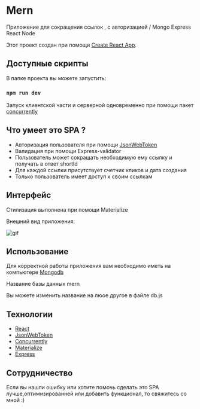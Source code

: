 # Mern
Приложение для сокращения ссылок , с авторизацией / Mongo Express React Node

Этот проект создан при помощи [Create React App](https://github.com/facebook/create-react-app).

## Доступные скрипты

В папке проекта вы можете запустить:

### `npm run dev`

Запуск клиентской части и серверной одновременно при помощи пакет [concurrently][car]




## Что умеет это SPA ?

- Авторизация пользователя при помощи [JsonWebToken][jwt]
- Валидация при помощи Express-validator
- Пользователь может сокращать необходимую ему ссылку и получать в ответ shortId
- Для каждой ссылки присутствует счетчик кликов и дата создания
- Только пользователь имеет доступ к своим ссылкам


## Интерфейс 

Стилизация выполнена при помощи Materialize

Внешний вид приложения:

![gif]


## Использование 

Для корректной работы приложения вам необходимо иметь на компьютере [Mongodb][mongo]


Название базы данных mern

Вы можете изменить название на люое другое в файле db.js


## Технологии

- [React][react]
- [JsonWebToken][jwt]
- [Concurrently][car]
- [Materialize][mt]
- [Express][ex]



## Сотрудничество

Если вы нашли ошибку или хотите помочь сделать это SPA лучше,оптимизированней или добавить функционал, то свяжитесь со мной :)


[gif]:https://media.giphy.com/media/fJdqrrAJIoZ2h0zDkE/giphy.gif

[react]:https://ru.reactjs.org
[car]:https://www.npmjs.com/package/concurrently
[jwt]:https://jwt.io/
[mt]:https://materializecss.com/
[ex]:https://expressjs.com/ru/
[mongo]:https://www.mongodb.com/
